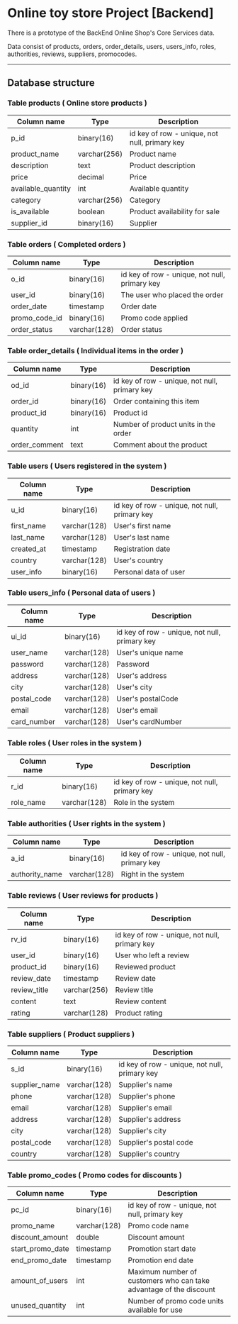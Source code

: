 # Online toy store Project [Backend]

 There is a prototype of the BackEnd Online Shop's Core Services data.
 
 Data consist of products, orders, order_details, users, users_info, roles, 
 authorities, reviews, suppliers, promocodes.
 ___
 
## Database structure

### Table products ( Online store products )

| Column name        | Type         | Description                                   |
|--------------------|--------------|-----------------------------------------------|
| p_id               | binary(16)   | id key of row - unique, not null, primary key |
| product_name       | varchar(256) | Product name                                  |
| description        | text         | Product description                           |
| price              | decimal      | Price                                         |
| available_quantity | int          | Available quantity                            |
| category           | varchar(256) | Category                                      |
| is_available       | boolean      | Product availability for sale                 |
| supplier_id        | binary(16)   | Supplier                                      |


### Table orders ( Completed orders )

| Column name   | Type         | Description                                   |
|---------------|--------------|-----------------------------------------------|
| o_id          | binary(16)   | id key of row - unique, not null, primary key |
| user_id       | binary(16)   | The user who placed the order                 |
| order_date    | timestamp    | Order date                                    |
| promo_code_id | binary(16)   | Promo code applied                            |
| order_status  | varchar(128) | Order status                                  |



### Table order_details ( Individual items in the order )

| Column name   | Type       | Description                                   |
|---------------|------------|-----------------------------------------------|
| od_id         | binary(16) | id key of row - unique, not null, primary key |
| order_id      | binary(16) | Order containing this item                    |
| product_id    | binary(16) | Product id                                    |
| quantity      | int        | Number of product units in the order          |
| order_comment | text       | Comment about the product                     |



### Table users ( Users registered in the system )

| Column name | Type         | Description                                   |
|-------------|--------------|-----------------------------------------------|
| u_id        | binary(16)   | id key of row - unique, not null, primary key |
| first_name  | varchar(128) | User's first name                             |
| last_name   | varchar(128) | User's  last name                             |
| created_at  | timestamp    | Registration date                             |
| country     | varchar(128) | User's country                                |
| user_info   | binary(16)   | Personal data of user                         |



### Table users_info ( Personal data of users )

| Column name | Type         | Description                                   |
|-------------|--------------|-----------------------------------------------|
| ui_id       | binary(16)   | id key of row - unique, not null, primary key |
| user_name   | varchar(128) | User's unique name                            |
| password    | varchar(128) | Password                                      |
| address     | varchar(128) | User's address                                |
| city        | varchar(128) | User's city                                   |
| postal_code | varchar(128) | User's postalCode                             |
| email       | varchar(128) | User's email                                  |
| card_number | varchar(128) | User's cardNumber                             |



### Table roles ( User roles in the system )

| Column name | Type         | Description                                   |
|-------------|--------------|-----------------------------------------------|
| r_id        | binary(16)   | id key of row - unique, not null, primary key |
| role_name   | varchar(128) | Role in the system                            |



### Table authorities ( User rights in the system )

| Column name    | Type         | Description                                   |
|----------------|--------------|-----------------------------------------------|
| a_id           | binary(16)   | id key of row - unique, not null, primary key |
| authority_name | varchar(128) | Right in the system                           |



### Table reviews ( User reviews for products )

| Column name  | Type         | Description                                   |
|--------------|--------------|-----------------------------------------------|
| rv_id        | binary(16)   | id key of row - unique, not null, primary key |
| user_id      | binary(16)   | User who left a review                        |
| product_id   | binary(16)   | Reviewed product                              |
| review_date  | timestamp    | Review date                                   |
| review_title | varchar(256) | Review title                                  |
| content      | text         | Review content                                |
| rating       | varchar(128) | Product rating                                |



### Table suppliers ( Product suppliers )

| Column name   | Type         | Description                                   |
|---------------|--------------|-----------------------------------------------|
| s_id          | binary(16)   | id key of row - unique, not null, primary key |
| supplier_name | varchar(128) | Supplier's name                               |
| phone         | varchar(128) | Supplier's phone                              |
| email         | varchar(128) | Supplier's email                              |
| address       | varchar(128) | Supplier's address                            |
| city          | varchar(128) | Supplier's city                               |
| postal_code   | varchar(128) | Supplier's postal code                        |
| country       | varchar(128) | Supplier's country                            |



### Table promo_codes ( Promo codes for discounts )

| Column name      | Type         | Description                                                        |
|------------------|--------------|--------------------------------------------------------------------|
| pc_id            | binary(16)   | id key of row - unique, not null, primary key                      |
| promo_name       | varchar(128) | Promo code name                                                    |
| discount_amount  | double       | Discount amount                                                    |
| start_promo_date | timestamp    | Promotion start date                                               |
| end_promo_date   | timestamp    | Promotion end date                                                 |
| amount_of_users  | int          | Maximum number of customers who can take advantage of the discount |
| unused_quantity  | int          | Number of promo code units available for use                       |

